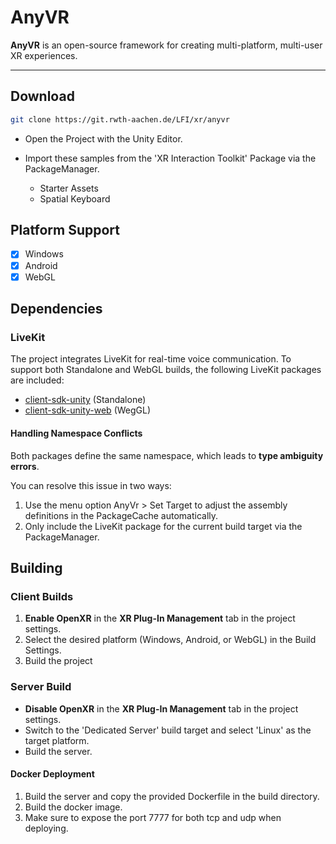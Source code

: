 # AnyVR

**AnyVR** is an open-source framework for creating multi-platform, multi-user XR experiences.

---

## Download

```bash
git clone https://git.rwth-aachen.de/LFI/xr/anyvr
```

- Open the Project with the Unity Editor.

- Import these samples from the 'XR Interaction Toolkit' Package via the PackageManager.

  - Starter Assets
  - Spatial Keyboard

## Platform Support

- [x] Windows
- [x] Android
- [x] WebGL

## Dependencies

### LiveKit

The project integrates LiveKit for real-time voice communication.
To support both Standalone and WebGL builds, the following LiveKit packages are included:

- [client-sdk-unity](https://github.com/livekit/client-sdk-unity) (Standalone)
- [client-sdk-unity-web](https://github.com/livekit/client-sdk-unity-web) (WegGL)

#### Handling Namespace Conflicts

Both packages define the same namespace, which leads to **type ambiguity errors**.

You can resolve this issue in two ways:

1. Use the menu option AnyVr > Set Target to adjust the assembly definitions in the PackageCache automatically.
2. Only include the LiveKit package for the current build target via the PackageManager.

## Building

### Client Builds

1. **Enable OpenXR** in the **XR Plug-In Management** tab in the project settings.
2. Select the desired platform (Windows, Android, or WebGL) in the Build Settings.
3. Build the project

### Server Build

- **Disable OpenXR** in the **XR Plug-In Management** tab in the project settings.
- Switch to the 'Dedicated Server' build target and select 'Linux' as the target platform.
- Build the server.

#### Docker Deployment

1. Build the server and copy the provided Dockerfile in the build directory.
2. Build the docker image.
3. Make sure to expose the port 7777 for both tcp and udp when deploying.
